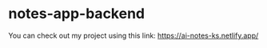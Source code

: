 ﻿# notes-app-backend
You can check out my project using this link: https://ai-notes-ks.netlify.app/
